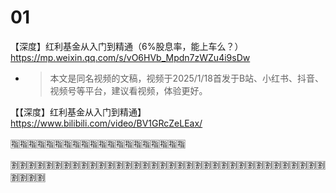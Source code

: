 
# 01

【深度】红利基金从入门到精通（6%股息率，能上车么？） https://mp.weixin.qq.com/s/vO6HVb_Mpdn7zWZu4i9sDw
- > 本文是同名视频的文稿，视频于2025/1/18首发于B站、小红书、抖音、视频号等平台，建议看视频，体验更好。

【【深度】红利基金从入门到精通】 https://www.bilibili.com/video/BV1GRcZeLEax/

:u6307::u6307::u6307::u6307::u6307::u6307::u6307::u6307::u6307::u6307::u6307::u6307::u6307::u6307::u6307::u6307::u6307::u6307::u6307::u6307:

:u5272::u5272::u5272::u5272::u5272::u5272::u5272::u5272::u5272::u5272::u5272::u5272::u5272::u5272::u5272::u5272::u5272::u5272::u5272::u5272::u5272::u5272::u5272::u5272::u5272::u5272::u5272::u5272::u5272::u5272::u5272::u5272::u5272::u5272::u5272::u5272::u5272::u5272::u5272::u5272:
